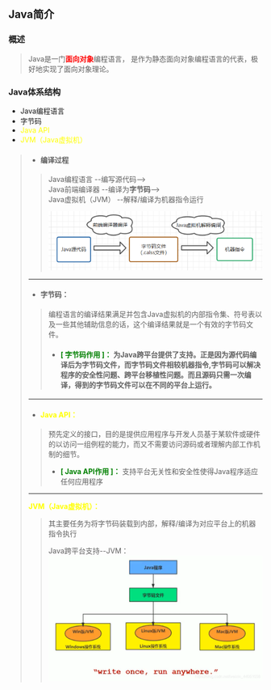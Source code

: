## **Java**简介
### 概述  
> Java是一门<font color=red>**面向对象**</font>编程语言，
> 是作为静态面向对象编程语言的代表，极好地实现了面向对象理论。

### **Java**体系结构

* Java编程语言
* 字节码
* <font color=yellow>Java API</font>
* <font color=yellow>JVM（Java虚拟机）</font>

> * ####  编译过程 
>
> > Java编程语言          --编写源代码-->  
> > Java前端编译器       --编译为**字节码**-->  
> > Java虚拟机（JVM） --解释/编译为机器指令运行  
> >
> > ![编译过程](https://raw.githubusercontent.com/TheBladeOfSin/Notes/Learning-Library/Img/Java%E7%BC%96%E8%AF%91%E8%BF%87%E7%A8%8B.png)
> >
> ---
>
> * #### **字节码：** 
> > 编程语言的编译结果满足并包含Java虚拟机的内部指令集、符号表以及一些其他辅助信息的话，这个编译结果就是一个有效的字节码文件。  
> > 
> > * #### <font color=green>**[ 字节码作用 ]：**</font> 为Java跨平台提供了支持。正是因为源代码编译后为字节码文件，而字节码文件相较机器指令,字节码可以解决程序的安全性问题、跨平台移植性问题。而且源码只需一次编译，得到的字节码文件可以在不同的平台上运行。
>
> ---
> * #### <font color=yellow>**Java API：**</font> 
>> 预先定义的接口，目的是提供应用程序与开发人员基于某软件或硬件的以访问一组例程的能力，而又不需要访问源码或者理解内部工作机制的细节。 
>> 
>> * <font color=green>**[ Java API作用 ]：**</font> 支持平台无关性和安全性使得Java程序适应任何应用程序  
> ---
> <font color=yellow>**JVM（Java虚拟机）：**</font> 
>
> > 其主要任务为将字节码装载到内部，解释/编译为对应平台上的机器指令执行
> >
> >  
> > Java跨平台支持--JVM：![](https://raw.githubusercontent.com/TheBladeOfSin/Notes/Learning-Library/Img/Java%E8%B7%A8%E5%B9%B3%E5%8F%B0-JVM.png)

